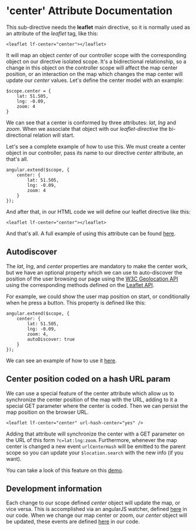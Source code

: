 'center' Attribute Documentation
==================================

This sub-directive needs the **leaflet** main directive, so it is normally used as an attribute of the *leaflet* tag, like this:

```
<leaflet lf-center="center"></leaflet>
```

It will map an object _center_ of our controller scope with the corresponding object on our directive isolated scope. It's a bidirectional relationship, so a change in this object on the controller scope will affect the map center position, or an interaction on the map which changes the map center will update our _center_ values. Let's define the center model with an example:

```
$scope.center = {
    lat: 51.505,
    lng: -0.09,
    zoom: 4
}
```

We can see that a center is conformed by three attributes: _lat_, _lng_ and _zoom_. When we associate that object with our _leaflet-directive_ the bi-directional relation will start.


Let's see a complete example of how to use this. We must create a center object in our controller, pass its name to our directive _center_ attribute, an that's all.

```
angular.extend($scope, {
    center: {
        lat: 51.505,
        lng: -0.09,
        zoom: 4
    }
});
```

And after that, in our HTML code we will define our leaflet directive like this:
```
<leaflet lf-center="center"></leaflet>
```

And that's all. A full example of using this attribute can be found [here](http://angular-ui.github.io/ui-leaflet/examples/center-example.html).

Autodiscover
------------
The _lat_, _lng_, and _center_ properties are mandatory to make the center work, but we have an optional property which we can use to auto-discover the position of the user browsing our page using the [W3C Geolocation API](http://dev.w3.org/geo/api/spec-source.html) using the corresponding methods defined on the [Leaflet API](http://leafletjs.com/reference.html#map-locate).

For example, we could show the user map position on start, or conditionally when he press a button. This property is defined like this:

```
angular.extend($scope, {
    center: {
        lat: 51.505,
        lng: -0.09,
        zoom: 4,
        autoDiscover: true
    }
});
```

We can see an example of how to use it [here](http://angular-ui.github.io/ui-leaflet/examples/center-autodiscover-example.html).


Center position coded on a hash URL param
------------------------------------------
We can use a special feature of the center attribute which allow us to synchronize the center position of the map with the URL, adding to it a special GET parameter where the center is coded. Then we can persist the map position on the browser URL.
```
<leaflet lf-center="center" url-hash-center="yes" />
```

Adding that attribute will synchronize the center with a GET parameter on the URL of this form `?c=lat:lng:zoom`. Furthermore, whenever the map center is changed a new event `urlCenterHash` will be emitted to the parent scope so you can update your `$location.search` with the new info (if you want).

You can take a look of this feature on this [demo](http://angular-ui.github.io/ui-leaflet/examples/url-hash-center-example.html).

Development information
-----------------------
Each change to our scope defined _center_ object will update the map, or vice versa. This is accomplished via an angularJS watcher, defined [here](https://github.com/angular-ui/ui-leaflet/blob/v0.7.0/src/directives/center.js#L34) in our code. When we change our map center or zoom, our _center_ object will be updated, these events are defined [here](https://github.com/angular-ui/ui-leaflet/blob/v0.7.0/src/directives/center.js#L47) in our code.

